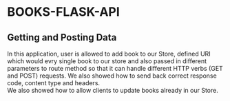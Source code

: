 # BOOKS-FLASK-API
## Getting and Posting Data
In this application, user is allowed to add book to our Store, defined URI which would evry single book to our store and also passed in different parameters to route method so that it can handle different HTTP verbs (GET and POST) requests. We also showed how to send back correct response code, content type and headers. <br>
We also showed how to allow clients to update books already in our Store.
